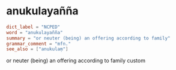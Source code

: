 # anukulayañña

``` toml
dict_label = "NCPED"
word = "anukulayañña"
summary = "or neuter (being) an offering according to family"
grammar_comment = "mfn."
see_also = ["anukulaṃ"]
```

or neuter (being) an offering according to family custom

